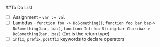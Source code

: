 ##To Do List
- [ ] Assignment - `var := val`
- [ ] Lambdas - `function foo -> DoSomething()`, 
`function foo bar baz-> DoSomething(bar, baz)`, 
`function Int:foo String:bar Char:baz-> DoSomething(bar, baz)` 
(`Int` is the return type)
- [ ] `infix`, `prefix`, `postfix` keywords to declare operators